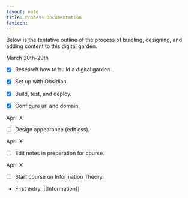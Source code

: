 ```yaml
---
layout: note
title: Process Documentation
favicon:
---
```


Below is the tentative outline of the process of buidling, designing, and adding content to this digital garden.

March 20th-29th

- [x] Research how to build a digital garden.
- [x] Set up with Obsidian.
- [x] Build, test, and deploy.
- [x] Configure url and domain.


April X
- [ ] Design appearance (edit css).

April X
- [ ] Edit notes in preperation for course.

April X
- [ ] Start course on Information Theory.
- First entry: [[Information]]